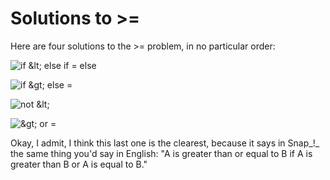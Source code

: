 # Solutions to &gt;=

Here are four solutions to the &gt;= problem, in no particular order:

![if &amp;lt; else if = else](https://beautyjoy.github.io/bjc-r/img/prog/ge-ifelseelse.png)

![if &amp;gt; else =](https://beautyjoy.github.io/bjc-r/img/prog/ge-ifelse.png)

![not &amp;lt;](https://beautyjoy.github.io/bjc-r/img/prog/ge-notless.png)

![ &amp;gt; or =](https://beautyjoy.github.io/bjc-r/img/prog/ge-or.png)

Okay, I admit, I think this last one is the clearest, because it says in Snap_!_ the same thing you'd say in English: "A is greater than or equal to B if A is greater than B or A is equal to B."


